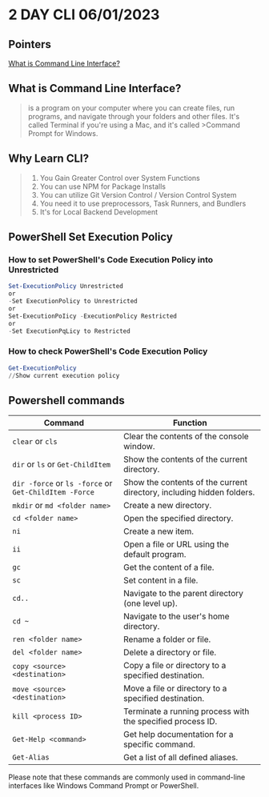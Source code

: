 # 2 DAY CLI 06/01/2023
## Pointers
[What is Command Line Interface?](https://github.com/HexeCalibre/KodeGo/blob/master/DAY1CLI.MD#what-is-command-line-interface)

## What is Command Line Interface?
>is a program on your computer where you can create
>files, run programs, and navigate through your folders and other files. It's called Terminal if you're using a Mac, and it's called >Command Prompt for Windows.

## Why Learn CLI?
> 1. You Gain Greater Control over System Functions
> 2. You can use NPM for Package Installs
> 3. You can utilize Git Version Control / Version Control System
> 4. You need it to use preprocessors, Task Runners, and Bundlers
> 5. It's for Local Backend Development

## PowerShell Set Execution Policy
### How to set PowerShell's Code Execution Policy into Unrestricted
```powershell
Set-ExecutionPolicy Unrestricted
or
-Set ExecutionPolicy to Unrestricted
or
Set-ExecutionPoIicy -ExecutionPolicy Restricted
or
-Set ExecutionPqLicy to Restricted
```
### How to check PowerShell's Code Execution Policy
```powershell
Get-ExecutionPolicy
//Show current execution policy
```
## Powershell commands
| Command                            | Function                                               |
| ---------------------------------- | ------------------------------------------------------ |
| `clear` or `cls`                    | Clear the contents of the console window.              |
| `dir` or `ls` or `Get-ChildItem`     | Show the contents of the current directory.            |
| `dir -force` or `ls -force` or `Get-ChildItem -Force` | Show the contents of the current directory, including hidden folders. |
| `mkdir` or `md <folder name>`        | Create a new directory.                                |
| `cd <folder name>`                  | Open the specified directory.                          |
| `ni`                               | Create a new item.                                     |
| `ii`                               | Open a file or URL using the default program.           |
| `gc`                               | Get the content of a file.                             |
| `sc`                               | Set content in a file.                                 |
| `cd..`                              | Navigate to the parent directory (one level up).        |
| `cd ~`                             | Navigate to the user's home directory.                  |
| `ren <folder name>`                  | Rename a folder or file.                               |
| `del <folder name>`                  | Delete a directory or file.                            |
| `copy <source> <destination>`        | Copy a file or directory to a specified destination.    |
| `move <source> <destination>`        | Move a file or directory to a specified destination.    |
| `kill <process ID>`                  | Terminate a running process with the specified process ID. |
| `Get-Help <command>`                 | Get help documentation for a specific command.          |
| `Get-Alias`                         | Get a list of all defined aliases.                      |


Please note that these commands are commonly used in command-line interfaces like Windows Command Prompt or PowerShell.

